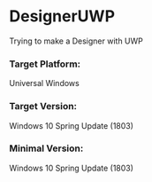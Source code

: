 # DesignerUWP
Trying to make a Designer with UWP

### Target Platform:
Universal Windows

### Target Version:
Windows 10 Spring Update (1803)

### Minimal Version:
Windows 10 Spring Update (1803)
